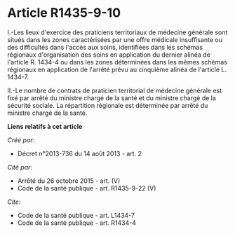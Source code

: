# Article R1435-9-10

I.-Les lieux d'exercice des praticiens territoriaux de médecine générale sont situés dans les zones caractérisées par une
offre médicale insuffisante ou des difficultés dans l'accès aux soins, identifiées dans les schémas régionaux d'organisation
des soins en application du dernier alinéa de l'article R. 1434-4 ou dans les zones déterminées dans les mêmes schémas
régionaux en application de l'arrêté prévu au cinquième alinéa de l'article L. 1434-7. 

II.-Le nombre de contrats de praticien territorial de médecine générale est fixé par arrêté du ministre chargé de la santé et
du ministre chargé de la sécurité sociale. La répartition régionale est déterminée par arrêté du ministre chargé de la santé.

**Liens relatifs à cet article**

_Créé par_:

  - Décret n°2013-736 du 14 août 2013 - art. 2

_Cité par_:

  - Arrêté du 26 octobre 2015 - art. (V)
  - Code de la santé publique - art. R1435-9-22 (V)

_Cite_:

  - Code de la santé publique - art. L1434-7
  - Code de la santé publique - art. R1434-4
